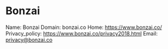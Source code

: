
# Bonzai

Name: Bonzai
Domain: bonzai.co
Home: https://www.bonzai.co/
Privacy_policy: https://www.bonzai.co/privacy2018.html
Email: privacy@bonzai.co
